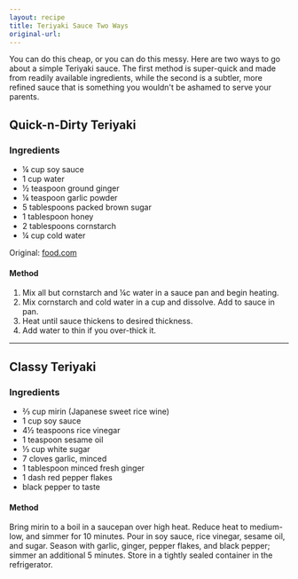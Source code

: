 ```yaml
---
layout: recipe
title: Teriyaki Sauce Two Ways
original-url:
---
```


You can do this cheap, or you can do this messy. Here are two ways to go about a simple Teriyaki sauce. The first method is super-quick and made from readily available ingredients, while the second is a subtler, more refined sauce that is something you wouldn't be ashamed to serve your parents.

## Quick-n-Dirty Teriyaki

### Ingredients

+ ¼ cup soy sauce
+ 1 cup water
+ ½ teaspoon ground ginger
+ ¼ teaspoon garlic powder
+ 5 tablespoons packed brown sugar
+ 1 tablespoon honey
+ 2 tablespoons cornstarch
+ ¼ cup cold water

Original: [food.com](http://www.food.com/recipe/restaurant-teriyaki-sauce-133751?oc=linkback)

#### Method

1. Mix all but cornstarch and ¼c water in a sauce pan and begin heating.
2. Mix cornstarch and cold water in a cup and dissolve. Add to sauce in pan.
3. Heat until sauce thickens to desired thickness.
4. Add water to thin if you over-thick it.

---

## Classy Teriyaki

### Ingredients

+ ⅔ cup mirin (Japanese sweet rice wine)
+ 1 cup soy sauce
+ 4½ teaspoons rice vinegar
+ 1 teaspoon sesame oil
+ ⅓ cup white sugar
+ 7 cloves garlic, minced
+ 1 tablespoon minced fresh ginger
+ 1 dash red pepper flakes
+ black pepper to taste

#### Method

Bring mirin to a boil in a saucepan over high heat. Reduce heat to medium-low, and simmer for 10 minutes. Pour in soy sauce, rice vinegar, sesame oil, and sugar. Season with garlic, ginger, pepper flakes, and black pepper; simmer an additional 5 minutes. Store in a tightly sealed container in the refrigerator.